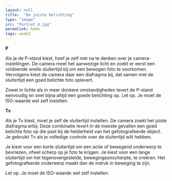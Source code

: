 ```yaml
---
layout: null
title:  "De juiste belichting"
type: "image"
src: "Portret_4.jpg"
permalink: home
tags: week2
---
```


**P**

Als je de P-stand kiest, hoef je zelf niet na te denken over je camera-instellingen. De camera meet het aanwezige licht en zoekt er eerst een voldoende snelle sluitertijd bij om een bewogen foto te voorkomen. Vervolgens kiest de camera daar een diafragma bij, dat samen met de sluitertijd een goed belichte foto oplevert.

Zowel in lichte als in meer donkere omstandigheden levert de P-stand eenvoudig en snel bijna altijd een goede belichting op.
 Let op. Je moet de ISO-waarde wel zelf instellen.


**Tv**

Als je Tv kiest, moet je zelf de sluitertijd instellen. De camera zoekt het juiste diafragma erbij. Deze combinatie levert in de meeste gevallen een goed belichte foto op die past bij de helderheid van het gefotografeerde object. Je gebruikt Tv als je volledige controle over de sluitertijd wilt hebben.

Je kiest voor een korte sluitertijd om een actie of bewegend onderwerp te bevriezen, ofwel scherp op je foto te krijgen.  Je kiest voor een lange sluitertijd om het tegenovergestelde, bewegingsonscherpte, te creëren. Het gefotografeerde onderwerp maakt dan de indruk in beweging te zijn.

Let op. Je moet de ISO-waarde wel zelf instellen.